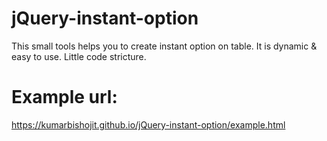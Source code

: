 # jQuery-instant-option
This small tools helps you to create instant option on table. It is dynamic &amp; easy to use. Little code stricture.


# Example url:
https://kumarbishojit.github.io/jQuery-instant-option/example.html
